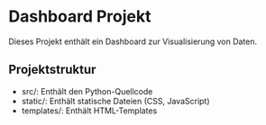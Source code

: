 # Dashboard Projekt

Dieses Projekt enthält ein Dashboard zur Visualisierung von Daten.

## Projektstruktur
- src/: Enthält den Python-Quellcode
- static/: Enthält statische Dateien (CSS, JavaScript)
- templates/: Enthält HTML-Templates 